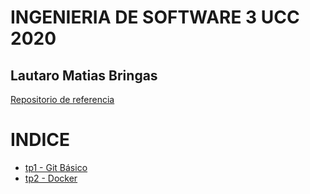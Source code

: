 # INGENIERIA DE SOFTWARE 3 UCC 2020 

## Lautaro Matias Bringas

[Repositorio de referencia](https://github.com/alexisfr/ing-soft-3-2020) 

# INDICE
* [tp1 - Git Básico](tp1/README.md)
* [tp2 - Docker](tp2/README.md)
